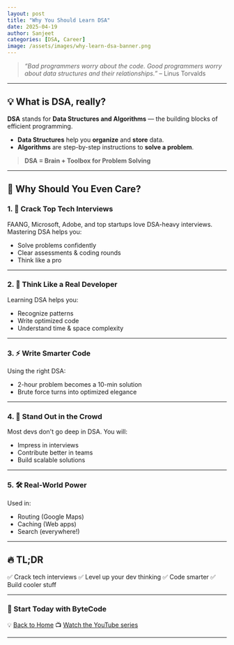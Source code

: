 ```yaml
---
layout: post
title: "Why You Should Learn DSA"
date: 2025-04-19
author: Sanjeet
categories: [DSA, Career]
image: /assets/images/why-learn-dsa-banner.png
---
```


> *“Bad programmers worry about the code. Good programmers worry about data structures and their relationships.”* – Linus Torvalds

---

## 💡 What is DSA, really?

**DSA** stands for **Data Structures and Algorithms** — the building blocks of efficient programming.

- **Data Structures** help you **organize** and **store** data.
- **Algorithms** are step-by-step instructions to **solve a problem**.

> **DSA = Brain + Toolbox for Problem Solving**

---

## 🎯 Why Should You Even Care?

### 1. 🚪 Crack Top Tech Interviews

FAANG, Microsoft, Adobe, and top startups love DSA-heavy interviews.
Mastering DSA helps you:

- Solve problems confidently
- Clear assessments & coding rounds
- Think like a pro

---

### 2. 🧠 Think Like a Real Developer

Learning DSA helps you:
- Recognize patterns
- Write optimized code
- Understand time & space complexity

---

### 3. ⚡ Write Smarter Code

Using the right DSA:
- 2-hour problem becomes a 10-min solution
- Brute force turns into optimized elegance

---

### 4. 🚀 Stand Out in the Crowd

Most devs don't go deep in DSA. You will:
- Impress in interviews
- Contribute better in teams
- Build scalable solutions

---

### 5. 🛠 Real-World Power

Used in:
- Routing (Google Maps)
- Caching (Web apps)
- Search (everywhere!)

---

## 🔥 TL;DR

✅ Crack tech interviews
✅ Level up your dev thinking
✅ Code smarter
✅ Build cooler stuff

---

### 📍 Start Today with ByteCode

💡 [Back to Home](../index.md)
📺 [Watch the YouTube series](#)

---

